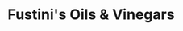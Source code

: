 ---
title: "Fustini's Oils & Vinegars"
url: /traverse-city/fustinis-oils-und-vinegars/
shop: Allgemein
---